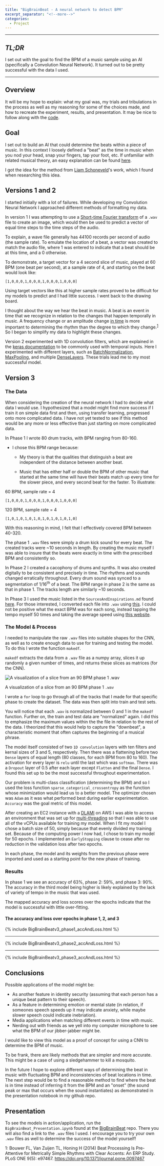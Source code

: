 ```yaml
---
title: "BigBrainBeat - A neural network to detect BPM"
excerpt_separator: "<!--more-->"
categories:
  - Project
---
```




___

## *TL;DR*

I set out with the goal to find the BPM of a music sample using an AI (specifically a Convolution Neural Network). It turned out to be pretty successful with the data I used.

___

## Overview

It will be my hope to explain: what my goal was, my trials and tribulations in the process as well as my reasoning for some of the choices made, and how to recreate the experiment, results, and presentation. It may be nice to follow along with the [code](https://github.com/Ferrallv/BigBrainBeat).

## Goal

I set out to build an AI that could determine the beats within a piece of music. In this context I loosely defined a "beat" as the time in music when you nod your head, snap your fingers, tap your foot, etc. If unfamiliar with related musical theory, an easy explanation can be found [here](https://www.bbc.co.uk/bitesize/guides/zs9wk2p/revision/1).

I got the idea for the method from [Liam Schoneveld](https://github.com/nlml/bpm)'s work, which I found when researching this idea.

## Versions 1 and 2

I started initially with a lot of failures. While developing my Convolution Neural Network I approached different methods of formatting my data.

In version 1 I was attempting to use a [Short-time Fourier transform](https://en.wikipedia.org/wiki/Short-time_Fourier_transform) of a `.wav` file to create an image, which would then be used to predict a vector of equal time steps to the time steps of the audio.

To explain, a wave file generally has 44100 records per second of audio (the sample rate). To emulate the location of a beat, a vector was created to match the audio file, where 1 was entered to indicate that a beat should be at this time, and a 0 otherwise.

To demonstrate, a target vector for a 4 second slice of music, played at 60 BPM (one beat per second), at a sample rate of 4, and starting on the beat would look like:

    [1,0,0,0,1,0,0,0,1,0,0,0,1,0,0,0]

Using target vectors like this at higher sample rates proved to be difficult for my models to predict and I had little success. I went back to the drawing board.

I thought about the way we hear the beat in music. A beat is an event in time that we recognize in relation to the changes that happen temporally in music. A frequency change or an amplitude change <u>in time</u> is more important to determining the rhythm than the degree to which they change.<sup>[1](#fn1)</sup>
 So I began to simplify my data to highlight these changes.

Version 2 experimented with 1D convolution filters, which are explained in the [keras documentation](https://keras.io/layers/convolutional/) to be commonly used with temporal inputs. Here I experimented with different layers, such as [BatchNormalization](https://keras.io/layers/normalization/), [MaxPooling](https://keras.io/layers/pooling/), and multiple [DenseLayers](https://keras.io/layers/core/). These trials lead me to my most successful model.

## Version 3

### The Data

When considering the creation of the neural network I had to decide what data I would use. I hypothesized that a model might find more success if I train it on simple data first and then, using transfer learning, progressed onto more complicated data. I have not yet tested to see if this method would be any more or less effective than just starting on more complicated data.

In Phase 1 I wrote 80 drum tracks, with BPM ranging from 80-160.

- I chose this BPM range because:
    -  My theory is that the qualities that distinguish a beat are independent of the distance between another beat.

    -  Music that has either half or double the BPM of other music that started at the same time will have their beats match up every time for the slower piece, and every second beat for the faster. To illustrate:

      
60 BPM, sample rate = 4

    [1,0,0,0,1,0,0,0,1,0,0,0,1,0,0,0]

120 BPM, sample rate = 4

    [1,0,1,0,1,0,1,0,1,0,1,0,1,0,1,0]

      

With this reasoning in mind, I felt that I effectively covered BPM between 40-320.

The phase 1 `.wav` files were simply a drum kick sound for every beat. The created tracks were ~10 seconds in length. By creating the music myself I was able to insure that the beats were exactly in time with the prescribed BPM and consistently so.

In Phase 2 I created a cacophony of drums and synths. It was also created digitally to be consistent and precisely in time. The rhythms and sounds changed erratically throughout. Every drum sound was synced to a segmentation of 1/16<sup>th</sup> of a beat. The BPM range in phase 2 is the same as that in phase 1. The tracks length are similarly ~10 seconds.

In Phase 3 I used the music listed in the `SourcesAndInspirations.md` found [here](https://github.com/Ferrallv/BigBrainBeat/blob/master/SourcesAndInspirations.md). For those interested, I converted each file into `.wav` using [this](https://librosa.github.io/librosa/generated/librosa.output.write_wav.html). I could not be positive what the exact BPM was for each song, instead tapping the tempo myself 50 times and taking the average speed using [this website](https://www.all8.com/tools/bpm.htm).

### The Model & Process

I needed to manipulate the raw `.wav` files into suitable shapes for the CNN, as well as to create enough data to use for training and testing the model. To do this I wrote the function `makedf`.

`makedf` extracts the data from a `.wav` file as a numpy array, slices it up randomly a given number of times, and returns these slices as matrices (for the CNN).

![A visualization of a slice from an 90 BPM phase 1 `.wav`]({{site.url}}{{site.baseurl}}/assets/images/downsampled90bpmwav.png)

A visualization of a slice from an 90 BPM phase 1 `.wav`


I wrote a `for` loop to go through all of the tracks that I made for that specific phase to create the dataset. The data was then split into train and test sets.

You will notice that each `.wav` is normalized between 0 and 1 in the `makedf` function. Further on,  the train and test data are "normalized" again. I did this to emphasize the maximum values within the the file in relation to the rest of the data. I theorized that this would help to capture the "downbeat", a characteristic moment that often captures the beginning of a musical phrase.

The model itself consisted of two `1D convolution` layers with ten filters and kernal sizes of 3 and 5, respectively. Then there was a flattening before two `Dense` layers of equal length (80 classes, for each BPM from 80 to 160). The activation for every layer is `relu` until the last which was `softmax`. There was a `Dropout` layer of 0.5 after each layer except `Flatten` and the final `Dense`. I found this set up to be the most successful throughout experimentation.

Our problem is multi-class classification (determining the BPM) and so I used the loss function `sparse_categorical_crossentropy` as the function whose minimization would lead us to a better model. The optimizer chosen was `Adam` as it was what performed best during earlier experimentation. `Accuracy` was the goal metric of this model.

After creating an EC2 instance with a [DLAMI](https://docs.aws.amazon.com/dlami/latest/devguide/what-is-dlami.html) on AWS I was able to access an environment that was set up for [multi-threading](https://docs.aws.amazon.com/AWSEC2/latest/UserGuide/instance-optimize-cpu.html) so that I was able to use all of the vCPUs available for training my model. When I fit my model I chose a batch size of 50, simply because that evenly divided my training set. Because of the computing power I now had, I chose to train my model for 50 epochs. I implemented an `EarlyStopping` clause to cease after no reduction in the validation loss after two epochs.

In each phase, the model and its weights from the previous phase were imported and used as a starting point for the new phase of training.

### Results

In phase 1 we see an accuracy of 63%, phase 2: 59%, and phase 3: 90%. The accuracy in the third model being higher is likely explained by the lack of variety of tempo in the music that was used.

The mapped accuracy and loss scores over the epochs indicate that the model is successful with little over-fitting.

#### The accuracy and loss over epochs in phase 1, 2, and 3

{% include BigBrainBeatv3_phase1_accAndLoss.html %}
___
{% include BigBrainBeatv3_phase2_accAndLoss.html %}
___
{% include BigBrainBeatv3_phase3_accAndLoss.html %}


## Conclusions

Possible applications of the model might be:

   - As another feature in identity security (assuming that each person has a unique beat pattern to their speech).
   - As a feature in determining emotion or mental state (in relation, if someones speech speeds up it may indicate anxiety, while maybe slower speech could indicate inebriation).
   - Media applications when matching different events in time with music.
   - Nerding out with friends as we yell into my computer microphone to see what the BPM of our jibber-jabber might be.

I would like to view this model as a proof of concept for using a CNN to determine the BPM of music.

To be frank, there are likely methods that are simpler and more accurate. This might be a case of using a sledgehammer to kill a mosquito.

In the future I hope to explore different ways of determining the beat in music with fluctuating BPM and inconsistencies of beat locations in time. The next step would be to find a reasonable method to find where the beat is in time instead of inferring it from the BPM and an "onset" (the sound peak or max that occurs when the sound instantiates) as demonstrated in the presentation notebook in my github repo.

## Presentation

To see the models in action/application, run the `BigBrainBeat_Presentation.ipynb` found at the [BigBrainBeat](www.github.com/ferrallv/bigbrainbeat) repo. There you will also find a link to the `.wav` files I used. I encourage you to try your own `.wav` files as well to determine the success of the model yourself!


<a name="fn1">1</a>: Bouwer FL, Van Zuijen TL, Honing H (2014) Beat Processing Is Pre-Attentive for Metrically Simple Rhythms with Clear Accents: An ERP Study. PLoS ONE 9(5): e97467. https://doi.org/10.1371/journal.pone.0097467

